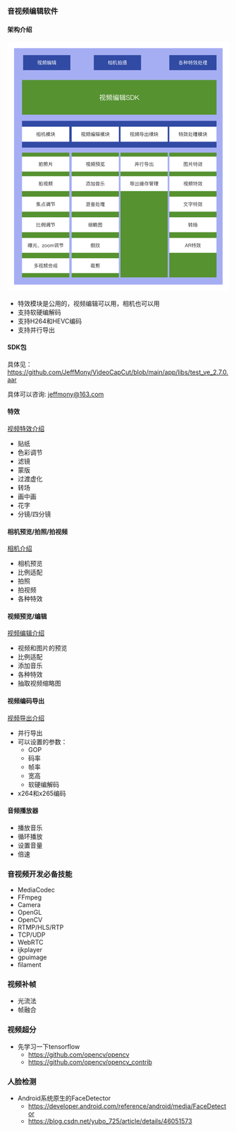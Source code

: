 ### 音视频编辑软件
#### 架构介绍
![VE软件架构](./files/VE软件架构.png)

- 特效模块是公用的，视频编辑可以用，相机也可以用
- 支持软硬编解码
- 支持H264和HEVC编码
- 支持并行导出

#### SDK包
具体见：<br>
https://github.com/JeffMony/VideoCapCut/blob/main/app/libs/test_ve_2.7.0.aar <br>

具体可以咨询: jeffmony@163.com 

#### 特效
[视频特效介绍](./VideoEffect.md)

- 贴纸
- 色彩调节
- 滤镜
- 蒙版
- 过渡虚化
- 转场
- 画中画
- 花字
- 分镜/四分镜

#### 相机预览/拍照/拍视频
[相机介绍](./VideoRecord.md)

- 相机预览
- 比例适配
- 拍照
- 拍视频
- 各种特效

#### 视频预览/编辑
[视频编辑介绍](./VideoEditor.md)

- 视频和图片的预览
- 比例适配
- 添加音乐
- 各种特效
- 抽取视频缩略图

#### 视频编码导出
[视频导出介绍](./VideoExport.md)

- 并行导出
- 可以设置的参数：
  - GOP
  - 码率
  - 帧率
  - 宽高
  - 软硬编解码
- x264和x265编码

#### 音频播放器
- 播放音乐
- 循环播放
- 设置音量
- 倍速

### 音视频开发必备技能
- MediaCodec
- FFmpeg
- Camera
- OpenGL
- OpenCV
- RTMP/HLS/RTP
- TCP/UDP
- WebRTC
- ijkplayer
- gpuimage
- filament

### 视频补帧
- 光流法
- 帧融合

### 视频超分
- 先学习一下tensorflow
  - https://github.com/opencv/opencv
  - https://github.com/opencv/opencv_contrib
  

### 人脸检测
- Android系统原生的FaceDetector
  - https://developer.android.com/reference/android/media/FaceDetector
  - https://blog.csdn.net/yubo_725/article/details/46051573
  


